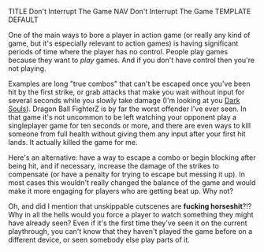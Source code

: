 TITLE Don't Interrupt The Game
NAV Don't Interrupt The Game
TEMPLATE DEFAULT

One of the main ways to bore a player in action game (or really any kind of game, but it's especially relevant to action games) is having significant periods of time where the player has no control. People play games because they want to *play* games. And if you don't have control then you're not playing.

Examples are long "true combos" that can't be escaped once you've been hit by the first strike, or grab attacks that make you wait without input for several seconds while you slowly take damage (I'm looking at you [Dark Souls](/reviews/dark_souls)). Dragon Ball FighterZ is by far the worst offender I've ever seen. In that game it's not uncommon to be left watching your opponent play a singleplayer game for ten seconds or more, and there are even ways to kill someone from full health without giving them any input after your first hit lands. It actually killed the game for me.

Here's an alternative: have a way to escape a combo or begin blocking after being hit, and if necessary, increase the damage of the strikes to compensate (or have a penalty for trying to escape but messing it up). In most cases this wouldn't really changed the balance of the game and would make it more engaging for players who are getting beat up. Why not?

Oh, and did I mention that unskippable cutscenes are **fucking horseshit**?!? Why in all the hells would you force a player to watch something they might have already seen? Even if it's the first time they've seen it on the current playthrough, you can't know that they haven't played the game before on a different device, or seen somebody else play parts of it.
